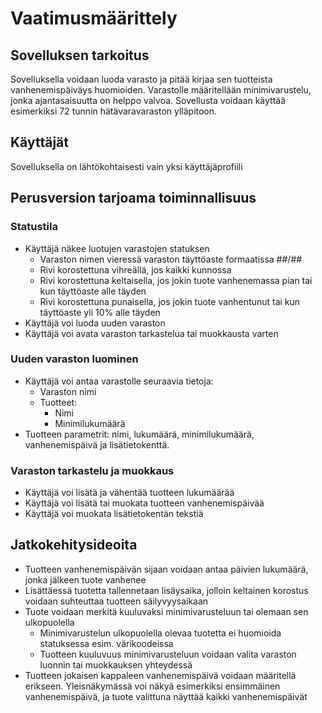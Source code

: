 # Vaatimusmäärittely

## Sovelluksen tarkoitus

Sovelluksella voidaan luoda varasto ja pitää kirjaa sen tuotteista vanhenemispäiväys huomioiden. Varastolle määritellään minimivarustelu, jonka ajantasaisuutta on helppo valvoa. Sovellusta voidaan käyttää esimerkiksi 72 tunnin hätävaravaraston ylläpitoon.

## Käyttäjät

Sovelluksella on lähtökohtaisesti vain yksi käyttäjäprofiili

## Perusversion tarjoama toiminnallisuus

### Statustila
- Käyttäjä näkee luotujen varastojen statuksen
  - Varaston nimen vieressä varaston täyttöaste formaatissa ##/##
  - Rivi korostettuna vihreällä, jos kaikki kunnossa
  - Rivi korostettuna keltaisella, jos jokin tuote vanhenemassa pian tai kun täyttöaste alle täyden
  - Rivi korostettuna punaisella, jos jokin tuote vanhentunut tai kun täyttöaste yli 10% alle täyden
- Käyttäjä voi luoda uuden varaston
- Käyttäjä voi avata varaston tarkastelua tai muokkausta varten

### Uuden varaston luominen
- Käyttäjä voi antaa varastolle seuraavia tietoja:
  - Varaston nimi
  - Tuotteet:
    - Nimi
    - Minimilukumäärä
- Tuotteen parametrit: nimi, lukumäärä, minimilukumäärä, vanhenemispäivä ja lisätietokenttä.

### Varaston tarkastelu ja muokkaus
- Käyttäjä voi lisätä ja vähentää tuotteen lukumäärää
- Käyttäjä voi lisätä tai muokata tuotteen vanhenemispäivää
- Käyttäjä voi muokata lisätietokentän tekstiä

## Jatkokehitysideoita

- Tuotteen vanhenemispäivän sijaan voidaan antaa päivien lukumäärä, jonka jälkeen tuote vanhenee
- Lisättäessä tuotetta tallennetaan lisäysaika, jolloin keltainen korostus voidaan suhteuttaa tuotteen säilyvyysaikaan
- Tuote voidaan merkitä kuuluvaksi minimivarusteluun tai olemaan sen ulkopuolella
  - Minimivarustelun ulkopuolella olevaa tuotetta ei huomioida statuksessa esim. värikoodeissa
  - Tuotteen kuuluvuus minimivarusteluun voidaan valita varaston luonnin tai muokkauksen yhteydessä
- Tuotteen jokaisen kappaleen vanhenemispäivä voidaan määritellä erikseen. Yleisnäkymässä voi näkyä esimerkiksi ensimmäinen vanhenemispäivä, ja tuote valittuna näyttää kaikki vanhenemispäivät

